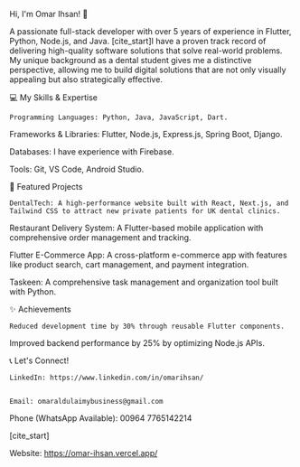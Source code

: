 Hi, I'm Omar Ihsan! 👋

A passionate full-stack developer with over 5 years of experience in Flutter, Python, Node.js, and Java. [cite_start]I have a proven track record of delivering high-quality software solutions that solve real-world problems. My unique background as a dental student gives me a distinctive perspective, allowing me to build digital solutions that are not only visually appealing but also strategically effective.  

💻 My Skills & Expertise


    Programming Languages: Python, Java, JavaScript, Dart.   


Frameworks & Libraries: Flutter, Node.js, Express.js, Spring Boot, Django.  


Databases: I have experience with Firebase.  


Tools: Git, VS Code, Android Studio.  

🚀 Featured Projects


    DentalTech: A high-performance website built with React, Next.js, and Tailwind CSS to attract new private patients for UK dental clinics.   


Restaurant Delivery System: A Flutter-based mobile application with comprehensive order management and tracking.  


Flutter E-Commerce App: A cross-platform e-commerce app with features like product search, cart management, and payment integration.  


Taskeen: A comprehensive task management and organization tool built with Python.  

✨ Achievements

    Reduced development time by 30% through reusable Flutter components.   

Improved backend performance by 25% by optimizing Node.js APIs.  

📞 Let's Connect!

    LinkedIn: https://www.linkedin.com/in/omarihsan/


    Email: omaraldulaimybusiness@gmail.com   


Phone (WhatsApp Available): 00964 7765142214  

[cite_start]

Website: https://omar-ihsan.vercel.app/   
